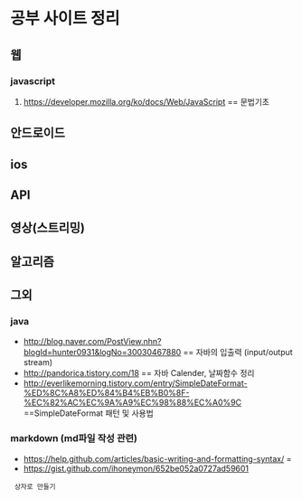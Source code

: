 공부 사이트 정리
==================
## 웹
 ### javascript
 1. https://developer.mozilla.org/ko/docs/Web/JavaScript
 == 문법기초
## 안드로이드
## ios
## API
## 영상(스트리밍)
## 알고리즘
## 그외
 ### java

 * http://blog.naver.com/PostView.nhn?blogId=hunter0931&logNo=30030467880
 == 자바의 입출력 (input/output stream)
 * http://pandorica.tistory.com/18
 == 자바 Calender, 날짜함수 정리
 * http://everlikemorning.tistory.com/entry/SimpleDateFormat-%ED%8C%A8%ED%84%B4%EB%B0%8F-%EC%82%AC%EC%9A%A9%EC%98%88%EC%A0%9C
 ==SimpleDateFormat 패턴 및 사용법

 ### markdown (md파일 작성 관련)
 * https://help.github.com/articles/basic-writing-and-formatting-syntax/ =
 * https://gist.github.com/ihoneymon/652be052a0727ad59601

  ``` 상자로 만들기```
